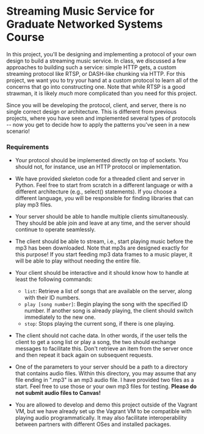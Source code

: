 # Streaming Music Service for Graduate Networked Systems Course

In this project, you'll be designing and implementing a protocol of your own design to build a streaming music service.
In class, we discussed a few approaches to building such a service: simple HTTP gets, a custom streaming protocol like RTSP, or DASH-like chunking via HTTP.
For this project, we want you to try your hand at a custom protocol to learn all of the concerns that go into constructing one.
Note that while RTSP is a good strawman, it is likely *much* more complicated than you need for this project.

Since you will be developing the protocol, client, and server, there is no single correct design or architecture.
This is different from previous projects, where you have seen and implemented several types of protocols -- now you get to decide how to apply the patterns you've seen in a new scenario!


### Requirements

* Your protocol should be implemented directly on top of sockets.  You should not, for instance, use an HTTP protocol or implementation.

* We have provided skeleton code for a threaded client and server in Python.  Feel free to start from scratch in a different language or with a different architecture (e.g.,  select() statements).  If you choose a different language, you will be responsible for finding libraries that can play mp3 files.

* Your server should be able to handle multiple clients simultaneously.  They should be able join and leave at any time, and the server should continue to operate seamlessly.

* The client should be able to stream, i.e., start playing music before the mp3 has been downloaded.  Note that mp3s are designed exactly for this purpose!  If you start feeding  mp3 data frames to a music player, it will be able to play without needing the entire file.

* Your client should be interactive and it should know how to handle at least the following commands:
    * `list`: Retrieve a list of songs that are available on the server, along with their ID numbers.
    * `play [song number]`: Begin playing the song with the specified ID number. If another song is already playing, the client should switch immediately to the new one.
    * `stop`: Stops playing the current song, if there is one playing.

* The client should not cache data. In other words, if the user tells the client to get a song list or play a song, the two should exchange messages to facilitate this. Don't retrieve an item from the server once and then repeat it back again on subsequent requests.

* One of the parameters to your server should be a path to a directory that contains audio files. Within this directory, you may assume that any file ending in ".mp3" is an mp3 audio file. I have provided two files as a start.  Feel free to use those or your own mp3 files for testing. **Please do not submit audio files to Canvas!**

* You are allowed to develop and demo this project outside of the Vagrant VM, but we have already set up the Vagrant VM to be compatible with playing audio programmatically.  It may also facilitate interoperability between partners with different OSes and installed packages.
